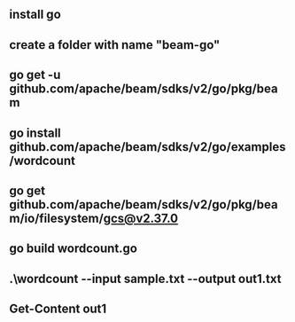 ## install go
## create a folder with name "beam-go"
## go get -u github.com/apache/beam/sdks/v2/go/pkg/beam
## go install github.com/apache/beam/sdks/v2/go/examples/wordcount
## go get github.com/apache/beam/sdks/v2/go/pkg/beam/io/filesystem/gcs@v2.37.0
## go build wordcount.go
## .\wordcount --input sample.txt --output out1.txt
##  Get-Content out1
